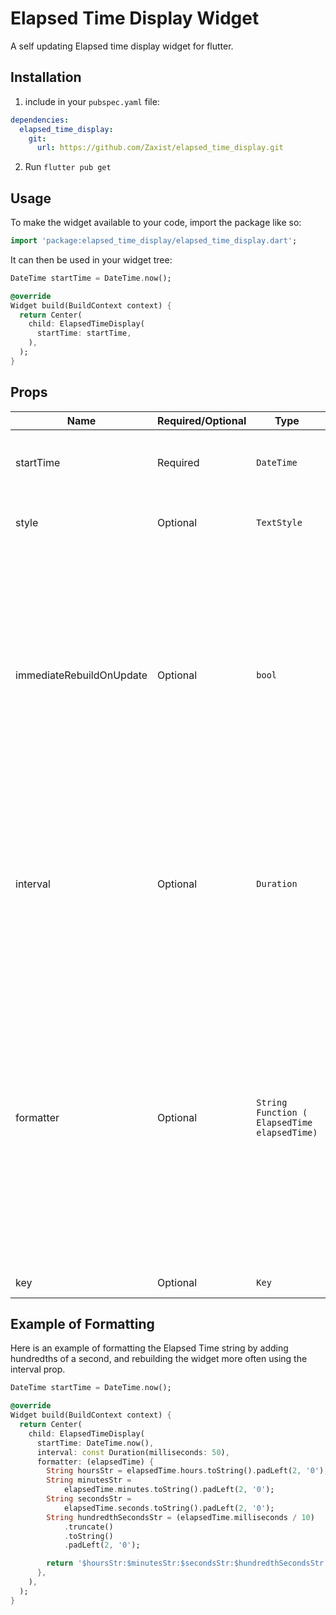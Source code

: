 # Elapsed Time Display Widget

A self updating Elapsed time display widget for flutter.

## Installation

1. include in your `pubspec.yaml` file:

```yml
dependencies:
  elapsed_time_display:
    git:
      url: https://github.com/Zaxist/elapsed_time_display.git
```

2. Run `flutter pub get`

## Usage

To make the widget available to your code, import the package like so:

```dart
import 'package:elapsed_time_display/elapsed_time_display.dart';
```

It can then be used in your widget tree:

```dart
DateTime startTime = DateTime.now();

@override
Widget build(BuildContext context) {
  return Center(
    child: ElapsedTimeDisplay(
      startTime: startTime,
    ),
  );
}
```

## Props

| Name                     | Required/Optional | Type                                          | Description                                                                                                                                                                                                                                                                           |
| ------------------------ | ----------------- | --------------------------------------------- | ------------------------------------------------------------------------------------------------------------------------------------------------------------------------------------------------------------------------------------------------------------------------------------- |
| startTime                | Required          | `DateTime`                                    | The point in time from which the timer will count.                                                                                                                                                                                                                                    |
| style                    | Optional          | `TextStyle`                                   | A TextStyle object to style the timer display.                                                                                                                                                                                                                                        |
| immediateRebuildOnUpdate | Optional          | `bool`                                        | Controls whether the next rebuild will happen instantly when `startTime` changes. If not set to `true` then the Timer will not rebuild until the next scheduled tick (every 1 second by default), even when `startTime` has changed.                                                  |
| interval                 | Optional          | `Duration`                                    | A duration object to set the interval at which the widget will re-evaluate how much time has elapsed, causing a rebuild. This will default to 1 second.                                                                                                                               |
| formatter                | Optional          | `String Function ( ElapsedTime  elapsedTime)` | A callback function that can be used to format the Elapsed time. It is passed an instance of the `ElapsedTime` class (which has properties: `hours`, `minutes`, `seconds`, `milliseconds`), and must return a `String`. If nothing is passed, the format will default to: `HH:MM:SS`. |
| key                      | Optional          | `Key`                                         | A standard `Key` object.                                                                                                                                                                                                                                                              |

## Example of Formatting

Here is an example of formatting the Elapsed Time string by adding hundredths of a second, and rebuilding the widget more often using the interval prop.

```dart
DateTime startTime = DateTime.now();

@override
Widget build(BuildContext context) {
  return Center(
    child: ElapsedTimeDisplay(
      startTime: DateTime.now(),
      interval: const Duration(milliseconds: 50),
      formatter: (elapsedTime) {
        String hoursStr = elapsedTime.hours.toString().padLeft(2, '0');
        String minutesStr =
            elapsedTime.minutes.toString().padLeft(2, '0');
        String secondsStr =
            elapsedTime.seconds.toString().padLeft(2, '0');
        String hundredthSecondsStr = (elapsedTime.milliseconds / 10)
            .truncate()
            .toString()
            .padLeft(2, '0');

        return '$hoursStr:$minutesStr:$secondsStr:$hundredthSecondsStr';
      },
    ),
  );
}
```

